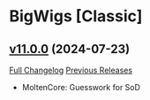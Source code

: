 # BigWigs [Classic]

## [v11.0.0](https://github.com/BigWigsMods/BigWigs_Classic/tree/v11.0.0) (2024-07-23)
[Full Changelog](https://github.com/BigWigsMods/BigWigs_Classic/compare/v10.2.79...v11.0.0) [Previous Releases](https://github.com/BigWigsMods/BigWigs_Classic/releases)

- MoltenCore: Guesswork for SoD  
